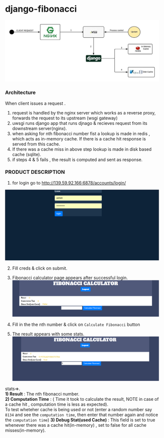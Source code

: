 # django-fibonacci
![picture](images/Diagram.jpeg)


### Architecture

When client issues a request .
1) request is handled by the nginx server which works as a reverse proxy, forwards the request to its upstream (wsgi gateway)
2) uwsgi runs django app that runs djnago & recieves request from its downstream server(nginx).
3) when asking for nth fibonacci number fist a lookup is made in redis , which acts as in-memory cache. If there is a cache hit response is served from this cache.
4) If there was a cache miss in above step lookup is made in disk based cache (sqlite).
5) if steps 4 & 5 fails , the result is computed and sent as response.


### PRODUCT DESCRIPTION

1) for login go to http://139.59.92.166:6878/accounts/login/

![picture](images/login.png)
  
2) Fill creds & click on submit.

3) Fibonacci calculator page appears after successful login.
![picture](images/calc1.png)

4) Fill in the the nth number & click on `Calculate Fibonacci` button

5) The result appears with some stats.<br>
![picture](images/calculator.png)

  stats=>.<br>
  <b>1) Result</b> : The nth fibonacci number.<br>
  <b>2) Computation Time</b> : ( Time it took to calculate the result,  NOTE in case of a cache hit , computation time is less as expected).<br>
  To test wheteher cache is being used or not (enter a random number say `8134` and see the `computation time`, then enter that number again and notice the `computation time`)
  <b>3) Debug Stat(used Cache)</b> : This field is set to true whenever there was a cache hit(in-memory) , set to false for all cache misses(in-memory).<br>
  
  
